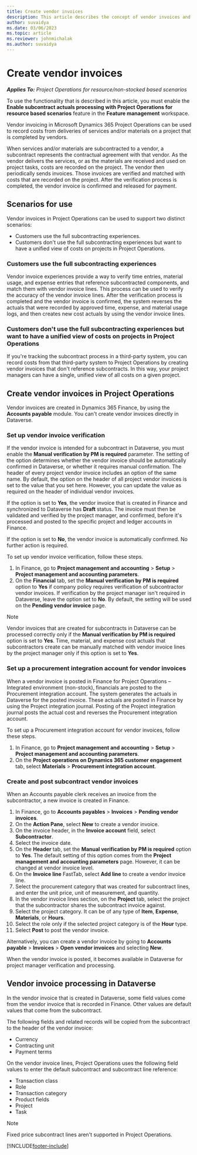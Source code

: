 ```yaml
---
title: Create vendor invoices
description: This article describes the concept of vendor invoices and explains how to create them in Microsoft Dynamics 365 Project Operations.
author: suvaidya
ms.date: 03/06/2023
ms.topic: article
ms.reviewer: johnmichalak
ms.author: suvaidya
---
```


# Create vendor invoices

_**Applies To:** Project Operations for resource/non-stocked based scenarios_

To use the functionality that is described in this article, you must enable the **Enable subcontract actuals processing with Project Operations for resource based scenarios** feature in the **Feature management** workspace.

Vendor invoicing in Microsoft Dynamics 365 Project Operations can be used to record costs from deliveries of services and/or materials on a project that is completed by vendors.

When services and/or materials are subcontracted to a vendor, a subcontract represents the contractual agreement with that vendor. As the vendor delivers the services, or as the materials are received and used on project tasks, costs are recorded on the project. The vendor then periodically sends invoices. Those invoices are verified and matched with costs that are recorded on the project. After the verification process is completed, the vendor invoice is confirmed and released for payment.

## Scenarios for use

Vendor invoices in Project Operations can be used to support two distinct scenarios:

- Customers use the full subcontracting experiences.
- Customers don't use the full subcontracting experiences but want to have a unified view of costs on projects in Project Operations.

### Customers use the full subcontracting experiences

Vendor invoice experiences provide a way to verify time entries, material usage, and expense entries that reference subcontracted components, and match them with vendor invoice lines. This process can be used to verify the accuracy of the vendor invoice lines. After the verification process is completed and the vendor invoice is confirmed, the system reverses the actuals that were recorded by approved time, expense, and material usage logs, and then creates new cost actuals by using the vendor invoice lines.

### Customers don't use the full subcontracting experiences but want to have a unified view of costs on projects in Project Operations

If you're tracking the subcontract process in a third-party system, you can record costs from that third-party system to Project Operations by creating vendor invoices that don't reference subcontracts. In this way, your project managers can have a single, unified view of all costs on a given project.

## Create vendor invoices in Project Operations

Vendor invoices are created in Dynamics 365 Finance, by using the **Accounts payable** module. You can't create vendor invoices directly in Dataverse.

### Set up vendor invoice verification

If the vendor invoice is intended for a subcontract in Dataverse, you must enable the **Manual verification by PM is required** parameter. The setting of the option determines whether the vendor invoice should be automatically confirmed in Dataverse, or whether it requires manual confirmation. The header of every project vendor invoice includes an option of the same name. By default, the option on the header of all project vendor invoices is set to the value that you set here. However, you can update the value as required on the header of individual vendor invoices.

If the option is set to **Yes**, the vendor invoice that is created in Finance and synchronized to Dataverse has **Draft** status. The invoice must then be validated and verified by the project manager, and confirmed, before it's processed and posted to the specific project and ledger accounts in Finance.

If the option is set to **No**, the vendor invoice is automatically confirmed. No further action is required.

To set up vendor invoice verification, follow these steps.

1. In Finance, go to **Project management and accounting** \> **Setup** \> **Project management and accounting parameters**.
1. On the **Financial** tab, set the **Manual verification by PM is required** option to **Yes** if company policy requires verification of subcontractor vendor invoices. If verification by the project manager isn't required in Dataverse, leave the option set to **No**. By default, the setting will be used on the **Pending vendor invoice** page.

> [!NOTE]
> Vendor invoices that are created for subcontracts in Dataverse can be processed correctly only if the **Manual verification by PM is required** option is set to **Yes**. Time, material, and expense cost actuals that subcontractors create can be manually matched with vendor invoice lines by the project manager only if this option is set to **Yes**.

### Set up a procurement integration account for vendor invoices

When a vendor invoice is posted in Finance for Project Operations – Integrated environment (non-stock), financials are posted to the Procurement integration account. The system generates the actuals in Dataverse for the posted invoice. These actuals are posted in Finance by using the Project integration journal. Posting of the Project integration journal posts the actual cost and reverses the Procurement integration account.

To set up a Procurement integration account for vendor invoices, follow these steps.

1. In Finance, go to **Project management and accounting** \> **Setup** \> **Project management and accounting parameters**.
1. On the **Project operations on Dynamics 365 customer engagement** tab, select **Materials** \> **Procurement integration account**.

### Create and post subcontract vendor invoices

When an Accounts payable clerk receives an invoice from the subcontractor, a new invoice is created in Finance.

1. In Finance, go to **Accounts payables** \> **Invoices** \> **Pending vendor invoices**.
1. On the **Action Pane**, select **New** to create a vendor invoice.
1. On the invoice header, in the **Invoice account** field, select **Subcontractor**.
1. Select the invoice date.
1. On the **Header** tab, set the **Manual verification by PM is required** option to **Yes**. The default setting of this option comes from the **Project management and accounting parameters** page. However, it can be changed at vendor invoice level.
1. On the **Invoice line** FastTab, select **Add line** to create a vendor invoice line.
1. Select the procurement category that was created for subcontract lines, and enter the unit price, unit of measurement, and quantity.
1. In the vendor invoice lines section, on the **Project** tab, select the project that the subcontractor shares the subcontract invoice against.
1. Select the project category. It can be of any type of **Item**, **Expense**, **Materials**, or **Hours**.
1. Select the role only if the selected project category is of the **Hour** type.
1. Select **Post** to post the vendor invoice.

Alternatively, you can create a vendor invoice by going to **Accounts payable** \> **Invoices** \> **Open vendor invoices** and selecting **New**.

When the vendor invoice is posted, it becomes available in Dataverse for project manager verification and processing.

## Vendor invoice processing in Dataverse

In the vendor invoice that is created in Dataverse, some field values come from the vendor invoice that is recorded in Finance. Other values are default values that come from the subcontract.

The following fields and related records will be copied from the subcontract to the header of the vendor invoice:

- Currency
- Contracting unit
- Payment terms

On the vendor invoice lines, Project Operations uses the following field values to enter the default subcontract and subcontract line reference:

- Transaction class
- Role
- Transaction category
- Product fields
- Project
- Task

> [!NOTE]
> Fixed price subcontract lines aren't supported in Project Operations.

[!INCLUDE[footer-include](../includes/footer-banner.md)]
